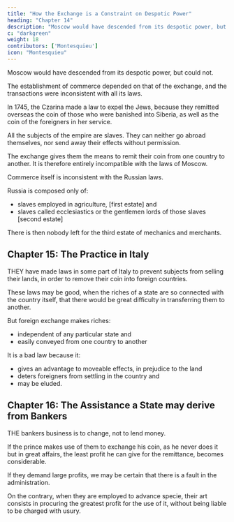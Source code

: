 ```yaml
---
title: "How the Exchange is a Constraint on Despotic Power"
heading: "Chapter 14"
description: "Moscow would have descended from its despotic power, but could not"
c: "darkgreen"
weight: 18
contributors: ['Montesquieu']
icon: "Montesquieu"
---
```




Moscow would have descended from its despotic power, but could not.

The establishment of commerce depended on that of the exchange, and the transactions were inconsistent with all its laws.

In 1745, the Czarina made a law to expel the Jews, because they remitted overseas the coin of those who were banished into Siberia, as well as the coin of the foreigners in her service.

All the subjects of the empire are slaves. They can neither go abroad themselves, nor send away their effects without permission.

The exchange gives them the means to remit their coin from one country to another. It is therefore entirely incompatible with the laws of Moscow.

Commerce itself is inconsistent with the Russian laws.

Russia is composed only of:
- slaves employed in agriculture, [first estate] and
- slaves called ecclesiastics or the gentlemen lords of those slaves [second estate]

There is then nobody left for the third estate of mechanics and merchants.



## Chapter 15: The Practice in Italy

THEY have made laws in some part of Italy to prevent subjects from selling their lands, in order to remove their coin into foreign countries.

These laws may be good, when the riches of a state are so connected with the country itself, that there would be great difficulty in transferring them to another.

But foreign exchange makes riches:
- independent of any particular state and
- easily conveyed from one country to another

<!-- ; that must be a bad law which will not permit persons for their own interest to dispose of their lands, while they can dispose of their money. -->

It is a bad law because it:
- gives an advantage to moveable effects, in prejudice to the land
- deters foreigners from settling in the country and
- may be eluded.


## Chapter 16: The Assistance a State may derive from Bankers

THE bankers business is to change, not to lend money.

If the prince makes use of them to exchange his coin, as he never does it but in great affairs, the least profit he can give for the remittance, becomes considerable.

If they demand large profits, we may be certain that there is a fault in the administration.

On the contrary, when they are employed to advance specie, their art consists in procuring the greatest profit for the use of it, without being liable to be charged with usury.
